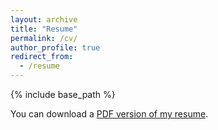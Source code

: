 ```yaml
---
layout: archive
title: "Resume"
permalink: /cv/
author_profile: true
redirect_from:
  - /resume
---
```


{% include base_path %}

You can download a [PDF version of my resume]().
